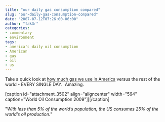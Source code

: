 ```yaml
---
title: "our daily gas consumption compared"
slug: "our-daily-gas-consumption-compared"
date: "2007-07-12T07:26:00-06:00"
author: "fak3r"
categories:
- commentary
- environment
tags:
- america's daily oil consumption
- American
- gas
- oil
- us
---
```


Take a quick look at [how much gas we use in America](http://www.ritholtz.com/blog/2010/06/oil-consumption-around-the-world/) versus the rest of the world - EVERY SINGLE DAY.  Amazing.

[caption id="attachment_3502" align="aligncenter" width="564" caption="World Oil Consumption 2009"][[/caption]

"_With less than 5% of the world’s population, the US consumes 25% of the world’s oil production._"
